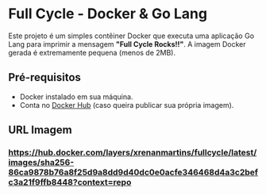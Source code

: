 # Full Cycle - Docker & Go Lang

Este projeto é um simples contêiner Docker que executa uma aplicação Go Lang para imprimir a mensagem **"Full Cycle Rocks!!"**. A imagem Docker gerada é extremamente pequena (menos de 2MB).

## Pré-requisitos

- Docker instalado em sua máquina.
- Conta no [Docker Hub](https://hub.docker.com/) (caso queira publicar sua própria imagem).

## URL Imagem

### https://hub.docker.com/layers/xrenanmartins/fullcycle/latest/images/sha256-86ca9878b76a8f25d9a8dd9d40dc0e0acfe346468d4a3c2befc3a21f9ffb8448?context=repo

